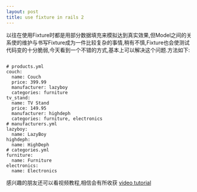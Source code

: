 ```yaml
---
layout: post
title: use fixture in rails 2
---
```


以往在使用Fixture时都是用部分数据填充来模拟达到真实效果,但Model之间的关系使的维护与书写Fixture成为一件比较复杂的事情,稍有不慎,Fixture也会使测试代码变的十分脆弱,今天看到一个不错的方式,基本上可以解决这个问题.方法如下:
<pre><code>
# products.yml
couch:
  name: Couch
  price: 399.99
  manufacturer: lazyboy
  categories: furniture
tv_stand:
  name: TV Stand
  price: 149.95
  manufacturer: highdeph
  categories: furniture, electronics
# manufacturers.yml
lazyboy:
  name: LazyBoy
highdeph:
  name: HighDeph
# categories.yml
furniture:
  name: Furniture
electronics:
  name: Electronics
</code></pre>
感兴趣的朋友还可以看视频教程,相信会有所收获
<a href="http://railscasts.com/episodes/81" target='_blank'>video tutorial</a>
